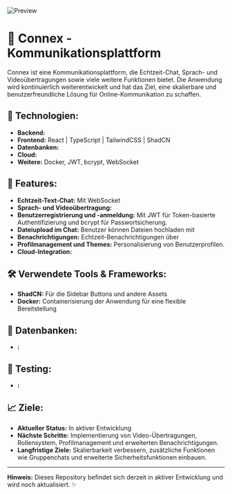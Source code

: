 ![Preview](src/assets/img/Preview.png)


# 🚀 Connex - Kommunikationsplattform  

Connex ist eine Kommunikationsplattform, die Echtzeit-Chat, Sprach- und Videoübertragungen sowie viele weitere Funktionen bietet. Die Anwendung wird kontinuierlich weiterentwickelt und hat das Ziel, eine skalierbare und benutzerfreundliche Lösung für Online-Kommunikation zu schaffen.  

## 🔧 **Technologien:**  
- **Backend:** 
- **Frontend:** React | TypeScript | TailwindCSS | ShadCN
- **Datenbanken:** 
- **Cloud:** 
- **Weitere:** Docker, JWT, bcrypt, WebSocket

## 📂 **Features:**  
- **Echtzeit-Text-Chat:** Mit WebSocket
- **Sprach- und Videoübertragung:** 
- **Benutzerregistrierung und -anmeldung:** Mit JWT für Token-basierte Authentifizierung und bcrypt für Passwortsicherung.  
- **Dateiupload im Chat:** Benutzer können Dateien hochladen mit 
- **Benachrichtigungen:** Echtzeit-Benachrichtigungen über 
- **Profilmanagement und Themes:** Personalisierung von Benutzerprofilen.  
- **Cloud-Integration:** 

## 🛠 **Verwendete Tools & Frameworks:**  

- **ShadCN:** Für die Sidebar Buttons und andere Assets
- **Docker:** Containerisierung der Anwendung für eine flexible Bereitstellung  

## 📝 **Datenbanken:**  
- **:** 

## 🧪 **Testing:**  
- **:** 

## 📈 **Ziele:**  
- **Aktueller Status:** In aktiver Entwicklung  
- **Nächste Schritte:** Implementierung von Video-Übertragungen, Rollensystem, Profilmanagement und erweiterten Benachrichtigungen.  
- **Langfristige Ziele:** Skalierbarkeit verbessern, zusätzliche Funktionen wie Gruppenchats und erweiterte Sicherheitsfunktionen einbauen.  

---

**Hinweis:** Dieses Repository befindet sich derzeit in aktiver Entwicklung und wird noch aktualisiert. ✨  


